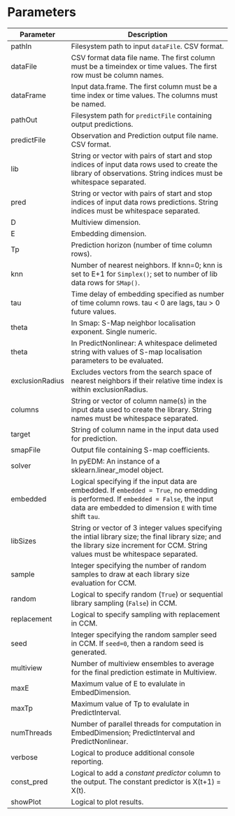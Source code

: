 # Parameters

| Parameter | Description |
| --------- | ----------- |
pathIn      |Filesystem path to input `dataFile`. CSV format.
dataFile    |CSV format data file name. The first column must be a timeindex or time values. The first row must be column names.
dataFrame   | Input data.frame. The first column must be a time index or time values. The columns must be named.
pathOut     | Filesystem path for `predictFile` containing output predictions.
predictFile |Observation and Prediction output file name. CSV format.
lib         |String or vector with pairs of start and stop indices of input data rows used to create the library of observations. String indices must be whitespace separated.
pred        |String or vector with pairs of start and stop indices of input data rows predictions. String indices must be whitespace separated.
D           |Multiview dimension.
E           |Embedding dimension.
Tp          |Prediction horizon (number of time column rows).
knn         |Number of nearest neighbors. If knn=0; knn is set to E+1 for `Simplex()`; set to number of lib data rows for `SMap()`.
tau         |Time delay of embedding specified as number of time column rows. tau < 0 are lags, tau > 0 future values.
theta       |In Smap: S-Map neighbor localisation exponent. Single numeric.
theta       |In PredictNonlinear: A whitespace delimeted string with values of S-map localisation parameters to be evaluated.
exclusionRadius|Excludes vectors from the search space of nearest neighbors if their relative time index is within exclusionRadius.
columns     |String or vector of column name(s) in the input data used to create the library. String names must be whitespace separated.
target      |String of column name in the input data used for prediction.
smapFile    |Output file containing S-map coefficients.
solver      |In pyEDM: An instance of a sklearn.linear_model object.
embedded    |Logical specifying if the input data are embedded.  If `embedded = True`, no emedding is performed.  If `embedded = False`, the input data are embedded to dimension `E` with time shift `tau`.
libSizes    |String or vector of 3 integer values specifying the intial library size; the final library size; and the library size increment for CCM. String values must be whitespace separated.
sample      |Integer specifying the number of random samples to draw at each library size evaluation for CCM.
random      |Logical to specify random (`True`) or sequential library sampling (`False`) in CCM.
replacement |Logical to specify sampling with replacement in CCM.
seed        |Integer specifying the random sampler seed in CCM.  If `seed=0`, then a random seed is generated.
multiview   |Number of multiview ensembles to average for the final prediction estimate in Multiview.
maxE        |Maximum value of E to evalulate in EmbedDimension.
maxTp       |Maximum value of Tp to evalulate in PredictInterval.
numThreads  |Number of parallel threads for computation in EmbedDimension; PredictInterval and PredictNonlinear.
verbose     |Logical to produce additional console reporting.
const_pred  |Logical to add a _constant predictor_ column to the output. The constant predictor is X(t+1) = X(t).
showPlot    |Logical to plot results.
